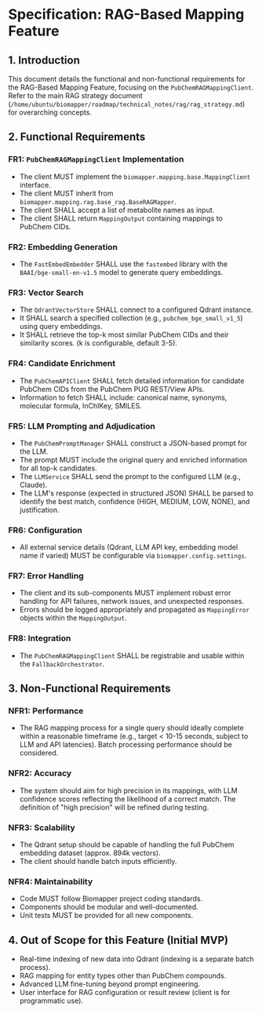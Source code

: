 # Specification: RAG-Based Mapping Feature

## 1. Introduction

This document details the functional and non-functional requirements for the RAG-Based Mapping Feature, focusing on the `PubChemRAGMappingClient`. Refer to the main RAG strategy document (`/home/ubuntu/biomapper/roadmap/technical_notes/rag/rag_strategy.md`) for overarching concepts.

## 2. Functional Requirements

### FR1: `PubChemRAGMappingClient` Implementation
-   The client MUST implement the `biomapper.mapping.base.MappingClient` interface.
-   The client MUST inherit from `biomapper.mapping.rag.base_rag.BaseRAGMapper`.
-   The client SHALL accept a list of metabolite names as input.
-   The client SHALL return `MappingOutput` containing mappings to PubChem CIDs.

### FR2: Embedding Generation
-   The `FastEmbedEmbedder` SHALL use the `fastembed` library with the `BAAI/bge-small-en-v1.5` model to generate query embeddings.

### FR3: Vector Search
-   The `QdrantVectorStore` SHALL connect to a configured Qdrant instance.
-   It SHALL search a specified collection (e.g., `pubchem_bge_small_v1_5`) using query embeddings.
-   It SHALL retrieve the top-k most similar PubChem CIDs and their similarity scores. (k is configurable, default 3-5).

### FR4: Candidate Enrichment
-   The `PubChemAPIClient` SHALL fetch detailed information for candidate PubChem CIDs from the PubChem PUG REST/View APIs.
-   Information to fetch SHALL include: canonical name, synonyms, molecular formula, InChIKey, SMILES.

### FR5: LLM Prompting and Adjudication
-   The `PubChemPromptManager` SHALL construct a JSON-based prompt for the LLM.
-   The prompt MUST include the original query and enriched information for all top-k candidates.
-   The `LLMService` SHALL send the prompt to the configured LLM (e.g., Claude).
-   The LLM's response (expected in structured JSON) SHALL be parsed to identify the best match, confidence (HIGH, MEDIUM, LOW, NONE), and justification.

### FR6: Configuration
-   All external service details (Qdrant, LLM API key, embedding model name if varied) MUST be configurable via `biomapper.config.settings`.

### FR7: Error Handling
-   The client and its sub-components MUST implement robust error handling for API failures, network issues, and unexpected responses.
-   Errors should be logged appropriately and propagated as `MappingError` objects within the `MappingOutput`.

### FR8: Integration
-   The `PubChemRAGMappingClient` SHALL be registrable and usable within the `FallbackOrchestrator`.

## 3. Non-Functional Requirements

### NFR1: Performance
-   The RAG mapping process for a single query should ideally complete within a reasonable timeframe (e.g., target < 10-15 seconds, subject to LLM and API latencies). Batch processing performance should be considered.

### NFR2: Accuracy
-   The system should aim for high precision in its mappings, with LLM confidence scores reflecting the likelihood of a correct match. The definition of "high precision" will be refined during testing.

### NFR3: Scalability
-   The Qdrant setup should be capable of handling the full PubChem embedding dataset (approx. 894k vectors).
-   The client should handle batch inputs efficiently.

### NFR4: Maintainability
-   Code MUST follow Biomapper project coding standards.
-   Components should be modular and well-documented.
-   Unit tests MUST be provided for all new components.

## 4. Out of Scope for this Feature (Initial MVP)

-   Real-time indexing of new data into Qdrant (indexing is a separate batch process).
-   RAG mapping for entity types other than PubChem compounds.
-   Advanced LLM fine-tuning beyond prompt engineering.
-   User interface for RAG configuration or result review (client is for programmatic use).
